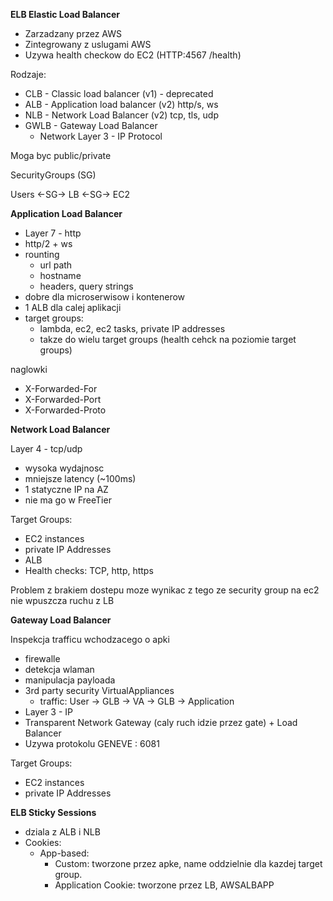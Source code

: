 **ELB Elastic Load Balancer**

* Zarzadzany przez AWS
* Zintegrowany z uslugami AWS
* Uzywa health checkow do EC2 (HTTP:4567 /health)

Rodzaje:
* CLB - Classic load balancer (v1) - deprecated
* ALB - Application load balancer (v2) http/s, ws
* NLB - Network Load Balancer (v2) tcp, tls, udp
* GWLB - Gateway Load Balancer
  *  Network Layer 3 - IP Protocol

Moga byc public/private 

SecurityGroups (SG)

Users <-SG-> LB <-SG-> EC2

**Application Load Balancer**

* Layer 7 - http
* http/2 + ws
* rounting
  *  url path
  *  hostname
  *  headers, query strings
* dobre dla microserwisow i kontenerow
* 1 ALB dla calej aplikacji
* target groups: 
  *  lambda, ec2, ec2 tasks, private IP addresses
  * takze do wielu target groups (health cehck na poziomie target groups)
  
naglowki
* X-Forwarded-For
* X-Forwarded-Port
* X-Forwarded-Proto

**Network Load Balancer**

Layer 4 - tcp/udp

* wysoka wydajnosc
* mniejsze latency (~100ms)
* 1 statyczne IP na AZ
* nie ma go w FreeTier

Target Groups:
* EC2 instances
* private IP Addresses
* ALB
* Health checks: TCP, http, https

Problem z brakiem dostepu moze wynikac z tego ze security group na ec2 nie wpuszcza ruchu z LB

**Gateway Load Balancer**

Inspekcja trafficu wchodzacego o apki
* firewalle
* detekcja wlaman
* manipulacja payloada
* 3rd party security VirtualAppliances
  * traffic: User -> GLB -> VA -> GLB -> Application 
* Layer 3 - IP
* Transparent Network Gateway (caly ruch idzie przez gate) + Load Balancer
* Uzywa protokolu GENEVE : 6081

Target Groups:
* EC2 instances
* private IP Addresses

**ELB Sticky Sessions**

* dziala z ALB i NLB
* Cookies:
  * App-based:
    * Custom: tworzone przez apke, name oddzielnie dla kazdej target group. 
    * Application Cookie: tworzone przez LB, AWSALBAPP




